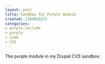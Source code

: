 ```yaml
--- 
layout: post
title: Sandbox for Purple module
created: 1184828275
categories: 
- purple-include
- purple
- code
- CVS
---
```

The purple module in my Drupal CVS sandbox.
